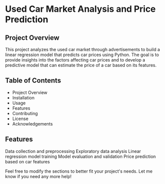 # Used Car Market Analysis and Price Prediction

## Project Overview
This project analyzes the used car market through advertisements to build a linear regression model that predicts car prices using Python. The goal is to provide insights into the factors affecting car prices and to develop a predictive model that can estimate the price of a car based on its features.

## Table of Contents
- Project Overview
- Installation
- Usage
- Features
- Contributing
- License
- Acknowledgements

## Features
Data collection and preprocessing
Exploratory data analysis
Linear regression model training
Model evaluation and validation
Price prediction based on car features


Feel free to modify the sections to better fit your project's needs. Let me know if you need any more help!
